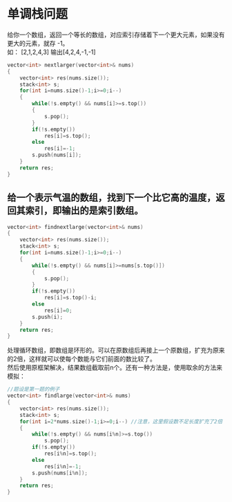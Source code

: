 # 单调栈问题

给你一个数组，返回一个等长的数组，对应索引存储着下一个更大元素，如果没有更大的元素，就存 -1。\
如：  [2,1,2,4,3]   输出[4,2,4,-1,-1] 

```C++
vector<int> nextlarger(vector<int>& nums)
{
    vector<int> res(nums.size());
    stack<int> s;
    for(int i=nums.size()-1;i>=0;i--)
    {
        while(!s.empty() && nums[i]>=s.top())
        {
            s.pop();
        }
        if(!s.empty())
            res[i]=s.top();
        else
            res[i]=-1;
        s.push(nums[i]);
    }
    return res;
}
```

## 给一个表示气温的数组，找到下一个比它高的温度，返回其索引，即输出的是索引数组。

```C++
vector<int> findnextlarge(vector<int>& nums)
{
    vector<int> res(nums.size());
    stack<int> s;
    for(int i=nums.size()-1;i>=0;i--)
    {
        while(!s.empty() && nums[i]>=nums[s.top()])
        {
            s.pop();
        }
        if(!s.empty())
            res[i]=s.top()-i;
        else
            res[i]=0;
        s.push(i);
    }
    return res;
}
```
处理循环数组，即数组是环形的。可以在原数组后再接上一个原数组，扩充为原来的2倍，这样就可以使每个数能与它们前面的数比较了。\
然后使用原框架解决，结果数组截取前n个。还有一种方法是，使用取余的方法来模拟：

```C++  
//题设是第一题的例子
vector<int> findlarge(vector<int>& nums)
{
    vector<int> res(nums.size());
    stack<int> s;
    for(int i=2*nums.size()-1;i>=0;i--) //注意，这里假设数不足长度扩充了2倍
    {
        while(!s.empty() && nums[i%n]>=s.top())
            s.pop();
        if(!s.empty())
            res[i%n]=s.top();
        else
            res[i%n]=-1;
        s.push(nums[i%n]);
    }
    return res;
}
```
